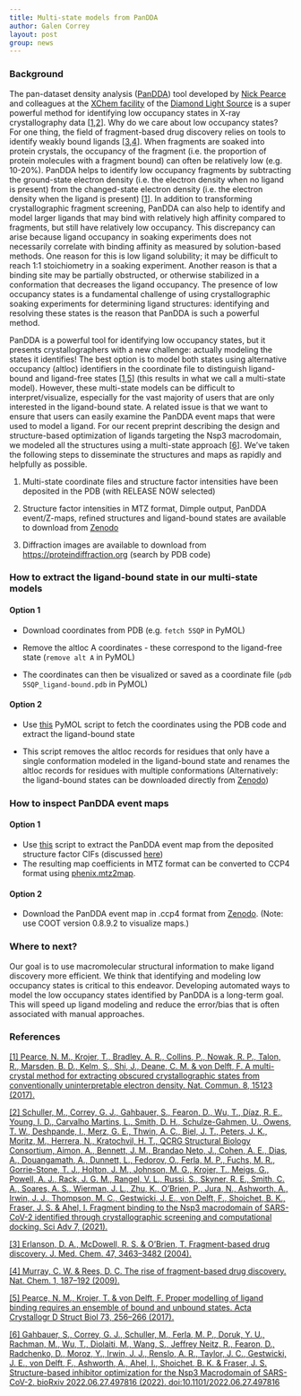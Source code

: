 ```yaml
---
title: Multi-state models from PanDDA
author: Galen Correy
layout: post
group: news
---
```

### Background

The pan-dataset density analysis ([PanDDA](https://pandda.bitbucket.io)) tool developed by [Nick Pearce](http://www.crystal.chem.uu.nl/~pearce/) and colleagues at the [XChem facility](https://www.diamond.ac.uk/Instruments/Mx/Fragment-Screening.html) of the [Diamond Light Source](https://www.diamond.ac.uk/Home.html) is a super powerful method for identifying low occupancy states in X-ray crystallography data [[1](https://www.nature.com/articles/ncomms15123),[2](https://www.science.org/doi/10.1126/sciadv.abf8711)]. Why do we care about low occupancy states? For one thing, the field of fragment-based drug discovery relies on tools to identify weakly bound ligands [[3](https://pubs.acs.org/doi/10.1021/jm040031v),[4](https://www.nature.com/articles/nchem.217)]. When fragments are soaked into protein crystals, the occupancy of the fragment (i.e. the proportion of protein molecules with a fragment bound) can often be relatively low (e.g. 10-20%). PanDDA helps to identify low occupancy fragments by subtracting the ground-state electron density (i.e. the electron density when no ligand is present) from the changed-state electron density (i.e. the electron density when the ligand is present) [[1](https://www.nature.com/articles/ncomms15123)]. In addition to transforming crystallographic fragment screening, PanDDA can also help to identify and model larger ligands that may bind with relatively high affinity compared to fragments, but still have relatively low occupancy. This discrepancy can arise because ligand occupancy in soaking experiments does not necessarily correlate with binding affinity as measured by solution-based methods. One reason for this is low ligand solubility; it may be difficult to reach 1:1 stoichiometry in a soaking experiment. Another reason is that a binding site may be partially obstructed, or otherwise stabilized in a conformation that decreases the ligand occupancy. The presence of low occupancy states is a fundamental challenge of using crystallographic soaking experiments for determining ligand structures: identifying and resolving these states is the reason that PanDDA is such a powerful method. 

PanDDA is a powerful tool for identifying low occupancy states, but it presents crystallographers with a new challenge: actually modeling the states it identifies! The best option is to model both states using alternative occupancy (altloc) identifiers in the coordinate file to distinguish ligand-bound and ligand-free states [[1](https://www.nature.com/articles/ncomms15123),[5](http://scripts.iucr.org/cgi-bin/paper?S2059798317003412)] (this results in what we call a multi-state model). However, these multi-state models can be difficult to interpret/visualize, especially for the vast majority of users that are only interested in the ligand-bound state. A related issue is that we want to ensure that users can easily examine the PanDDA event maps that were used to model a ligand. For our recent preprint describing the design and structure-based optimization of ligands targeting the Nsp3 macrodomain, we modeled all the structures using a multi-state approach [[6](https://www.biorxiv.org/content/10.1101/2022.06.27.497816v2)]. We’ve taken the following steps to disseminate the structures and maps as rapidly and helpfully as possible.

1. Multi-state coordinate files and structure factor intensities have been deposited in the PDB (with RELEASE NOW selected)

2. Structure factor intensities in MTZ format, Dimple output, PanDDA event/Z-maps, refined structures and ligand-bound states are available to download from [Zenodo](https://doi.org/10.5281/zenodo.6974665)

3. Diffraction images are available to download from https://proteindiffraction.org (search by PDB code)

### How to extract the ligand-bound state in our multi-state models
#### Option 1
- Download coordinates from PDB (e.g. `fetch 5SQP` in PyMOL)

- Remove the altloc A coordinates - these correspond to the ligand-free state (`remove alt A` in PyMOL)

- The coordinates can then be visualized or saved as a coordinate file (`pdb 5SQP_ligand-bound.pdb` in PyMOL)

#### Option 2
- Use [this](https://github.com/gcorrey/scripts/tree/main/extract_ligand-bound_state) PyMOL script to fetch the coordinates using the PDB code and extract the ligand-bound state

- This script removes the altloc records for residues that only have a single conformation modeled in the ligand-bound state and renames the altloc records for residues with multiple conformations (Alternatively: the ligand-bound states can be downloaded directly from [Zenodo](https://doi.org/10.5281/zenodo.6974665)) 

### How to inspect PanDDA event maps
#### Option 1
- Use [this](https://github.com/gcorrey/scripts/tree/main/extract_pandda_from_cif) script to extract the PanDDA event map from the deposited structure factor CIFs (discussed [here](https://fraserlab.com/2021/08/26/Inspecting-PanDDA-event-maps/))
- The resulting map coefficients in MTZ format can be converted to CCP4 format using [phenix.mtz2map](https://phenix-online.org/documentation/reference/maps.html).

#### Option 2
- Download the PanDDA event map in .ccp4 format from [Zenodo](https://doi.org/10.5281/zenodo.6974665). (Note: use COOT version 0.8.9.2 to visualize maps.)

### Where to next?
Our goal is to use macromolecular structural information to make ligand discovery more efficient. We think that identifying and modeling low occupancy states is critical to this endeavor. Developing automated ways to model the low occupancy states identified by PanDDA is a long-term goal. This will speed up ligand modeling and reduce the error/bias that is often associated with manual approaches.

### References
[[1]	Pearce, N. M., Krojer, T., Bradley, A. R., Collins, P., Nowak, R. P., Talon, R., Marsden, B. D., Kelm, S., Shi, J., Deane, C. M. & von Delft, F. A multi-crystal method for extracting obscured crystallographic states from conventionally uninterpretable electron density. Nat. Commun. 8, 15123 (2017).](https://www.nature.com/articles/ncomms15123)

[[2]	Schuller, M., Correy, G. J., Gahbauer, S., Fearon, D., Wu, T., Díaz, R. E., Young, I. D., Carvalho Martins, L., Smith, D. H., Schulze-Gahmen, U., Owens, T. W., Deshpande, I., Merz, G. E., Thwin, A. C., Biel, J. T., Peters, J. K., Moritz, M., Herrera, N., Kratochvil, H. T., QCRG Structural Biology Consortium, Aimon, A., Bennett, J. M., Brandao Neto, J., Cohen, A. E., Dias, A., Douangamath, A., Dunnett, L., Fedorov, O., Ferla, M. P., Fuchs, M. R., Gorrie-Stone, T. J., Holton, J. M., Johnson, M. G., Krojer, T., Meigs, G., Powell, A. J., Rack, J. G. M., Rangel, V. L., Russi, S., Skyner, R. E., Smith, C. A., Soares, A. S., Wierman, J. L., Zhu, K., O’Brien, P., Jura, N., Ashworth, A., Irwin, J. J., Thompson, M. C., Gestwicki, J. E., von Delft, F., Shoichet, B. K., Fraser, J. S. & Ahel, I. Fragment binding to the Nsp3 macrodomain of SARS-CoV-2 identified through crystallographic screening and computational docking. Sci Adv 7, (2021).](https://www.science.org/doi/10.1126/sciadv.abf8711)

[[3]	Erlanson, D. A., McDowell, R. S. & O’Brien, T. Fragment-based drug discovery. J. Med. Chem. 47, 3463–3482 (2004).](https://pubs.acs.org/doi/10.1021/jm040031v)

[[4]	Murray, C. W. & Rees, D. C. The rise of fragment-based drug discovery. Nat. Chem. 1, 187–192 (2009).](https://www.nature.com/articles/nchem.217)

[[5]	Pearce, N. M., Krojer, T. & von Delft, F. Proper modelling of ligand binding requires an ensemble of bound and unbound states. Acta Crystallogr D Struct Biol 73, 256–266 (2017).](http://scripts.iucr.org/cgi-bin/paper?S2059798317003412)

[[6]	Gahbauer, S., Correy, G. J., Schuller, M., Ferla, M. P., Doruk, Y. U., Rachman, M., Wu, T., Diolaiti, M., Wang, S., Jeffrey Neitz, R., Fearon, D., Radchenko, D., Moroz, Y., Irwin, J. J., Renslo, A. R., Taylor, J. C., Gestwicki, J. E., von Delft, F., Ashworth, A., Ahel, I., Shoichet, B. K. & Fraser, J. S. Structure-based inhibitor optimization for the Nsp3 Macrodomain of SARS-CoV-2. bioRxiv 2022.06.27.497816 (2022). doi:10.1101/2022.06.27.497816](https://www.biorxiv.org/content/10.1101/2022.06.27.497816v2)
